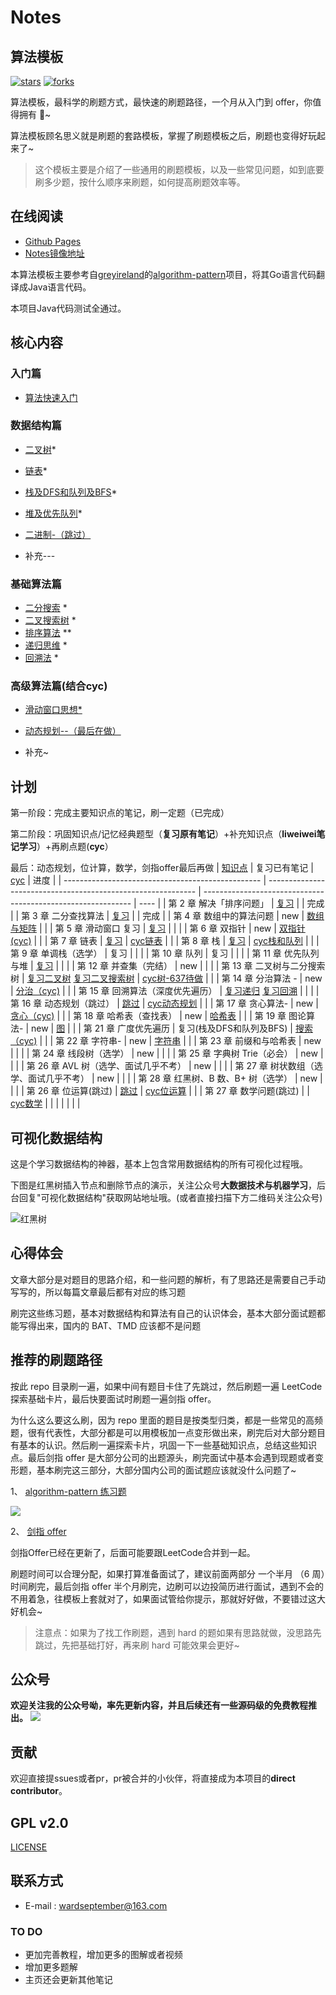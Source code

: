 # Notes
## 算法模板

[![stars](https://badgen.net/github/stars/wardseptember/notes?icon=github&color=4ab8a1)](https://github.com/wardseptember/notes) [![forks](https://badgen.net/github/forks/wardseptember/notes?icon=github&color=4ab8a1)](<https://github.com/wardseptember/notes>)

算法模板，最科学的刷题方式，最快速的刷题路径，一个月从入门到 offer，你值得拥有 🐶~

算法模板顾名思义就是刷题的套路模板，掌握了刷题模板之后，刷题也变得好玩起来了~

> 这个模板主要是介绍了一些通用的刷题模板，以及一些常见问题，如到底要刷多少题，按什么顺序来刷题，如何提高刷题效率等。



## 在线阅读

* [Github Pages](https://wardseptember.github.io/notes/#/)
* [Notes镜像地址](https://wardseptember.gitee.io/mynotes)

本算法模板主要参考自[greyireland](https://github.com/greyireland)的[algorithm-pattern](https://github.com/greyireland/algorithm-pattern)项目，将其Go语言代码翻译成Java语言代码。

本项目Java代码测试全通过。

## 核心内容
### 入门篇

- [算法快速入门](/docs/LeetCode/introduction/quickstart.md)

### 数据结构篇

- [二叉树](/docs/LeetCode/data_structure/binary_tree.md)*
- [链表](/docs/LeetCode/data_structure/linked_list.md)*
- [栈及DFS和队列及BFS](/docs/LeetCode/data_structure/stack_queue.md)\*
- [堆及优先队列](/docs/LeetCode//data_structure/Heap_priority_queue.md)*
- [二进制-（跳过）](/docs/LeetCode/data_structure/binary_op.md)

- 补充---
	
	
	
	
### 基础算法篇

- [二分搜索](/docs/LeetCode/basic_algorithm/binary_search.md) *
- [二叉搜索树](/docs/LeetCode/basic_algorithm/binary_search_tree.md) *
- [排序算法](/docs/LeetCode/basic_algorithm/sort.md) **
- [递归思维](/docs/LeetCode/basic_algorithm/recursion.md) *
- [回溯法](/docs/LeetCode/basic_algorithm/backtrack.md) *

### 高级算法篇(结合cyc)
- [滑动窗口思想*](/docs/LeetCode/advanced_algorithm/slide_window.md)

- [动态规划--（最后在做）](/docs/LeetCode/advanced_algorithm/dp.md)

- 补充~

  




## 计划

第一阶段：完成主要知识点的笔记，刷一定题（已完成）

第二阶段：巩固知识点/记忆经典题型（**复习原有笔记**）+补充知识点（**liweiwei笔记学习**）+再刷点题(**cyc**）

最后：动态规划，位计算，数学，剑指offer最后再做
| [知识点](https://www.yuque.com/liweiwei1419/algo) | 复习已有笔记                                                 | [cyc](https://github.com/CyC2018/CS-Notes/blob/master/notes/Leetcode%20%E9%A2%98%E8%A7%A3%20-%20%E6%95%B0%E5%AD%A6.md) | 进度 |
| ------------------------------------------------- | ------------------------------------------------------------ | ------------------------------------------------------------ | ---- |
| 第 2 章 解决「排序问题」                          | [复习](/docs/LeetCode/basic_algorithm/sort.md)               |                                                              | 完成 |
| 第 3 章 二分查找算法                              | [复习](/docs/LeetCode/basic_algorithm/binary_search.md)      |                                                              | 完成 |
| 第 4 章 数组中的算法问题                          | new                                                          | [数组与矩阵](https://github.com/CyC2018/CS-Notes/blob/master/notes/Leetcode%20%E9%A2%98%E8%A7%A3%20-%20%E6%95%B0%E7%BB%84%E4%B8%8E%E7%9F%A9%E9%98%B5.md) |      |
| 第 5 章 滑动窗口 复习                             | [复习](/docs/LeetCode/advanced_algorithm/slide_window.md)    |                                                              |      |
| 第 6 章 双指针                                    | new                                                          | [双指针(cyc)](https://github.com/CyC2018/CS-Notes/blob/master/notes/Leetcode%20%E9%A2%98%E8%A7%A3%20-%20%E5%8F%8C%E6%8C%87%E9%92%88.md) |      |
| 第 7 章 链表                                      | [复习](/docs/LeetCode/data_structure/linked_list.md)         | [cyc链表](https://github.com/CyC2018/CS-Notes/blob/master/notes/Leetcode%20%E9%A2%98%E8%A7%A3%20-%20%E9%93%BE%E8%A1%A8.md) |      |
| 第 8 章 栈                                        | [复习](/docs/LeetCode/data_structure/stack_queue.md)         | [cyc栈和队列](https://github.com/CyC2018/CS-Notes/blob/master/notes/Leetcode%20%E9%A2%98%E8%A7%A3%20-%20%E6%A0%88%E5%92%8C%E9%98%9F%E5%88%97.md) |      |
| 第 9 章 单调栈（选学）                            | 复习                                                         |                                                              |      |
| 第 10 章 队列                                     | 复习                                                         |                                                              |      |
| 第 11 章 优先队列与堆                             | [复习](/docs/LeetCode//data_structure/Heap_priority_queue.md) |                                                              |      |
| 第 12 章 并查集（完结）                           | new                                                          |                                                              |      |
| 第 13 章 二叉树与二分搜索树                       | [复习二叉树](/docs/LeetCode/data_structure/binary_tree.md) [复习二叉搜索树](/docs/LeetCode/basic_algorithm/binary_search_tree.md) | [cyc树-637待做](https://github.com/CyC2018/CS-Notes/blob/master/notes/Leetcode%20%E9%A2%98%E8%A7%A3%20-%20%E6%A0%91.md) |      |
| 第 14 章 分治算法 -                               | new                                                          | [分治（cyc)](https://github.com/CyC2018/CS-Notes/blob/master/notes/Leetcode%20%E9%A2%98%E8%A7%A3%20-%20%E5%88%86%E6%B2%BB.md) |      |
| 第 15 章 回溯算法（深度优先遍历）                 | [复习递归](/docs/LeetCode/basic_algorithm/recursion.md) [复习回溯](/docs/LeetCode/basic_algorithm/backtrack.md) |                                                              |      |
| 第 16 章 动态规划（跳过）                         | [跳过](/docs/LeetCode/advanced_algorithm/dp.md)              | [cyc动态规划](https://github.com/CyC2018/CS-Notes/blob/master/notes/Leetcode%20%E9%A2%98%E8%A7%A3%20-%20%E5%8A%A8%E6%80%81%E8%A7%84%E5%88%92.md) |      |
| 第 17 章 贪心算法-                                | new                                                          | [贪心（cyc)](https://github.com/CyC2018/CS-Notes/blob/master/notes/Leetcode%20%E9%A2%98%E8%A7%A3%20-%20%E8%B4%AA%E5%BF%83%E6%80%9D%E6%83%B3.md) |      |
| 第 18 章 哈希表（查找表）                         | new                                                          | [哈希表](https://github.com/CyC2018/CS-Notes/blob/master/notes/Leetcode%20%E9%A2%98%E8%A7%A3%20-%20%E5%93%88%E5%B8%8C%E8%A1%A8.md) |      |
| 第 19 章 图论算法-                                | new                                                          | [图](https://github.com/CyC2018/CS-Notes/blob/master/notes/Leetcode%20%E9%A2%98%E8%A7%A3%20-%20%E5%9B%BE.md) |      |
| 第 21 章 广度优先遍历                             | 复习(栈及DFS和队列及BFS)                                     | [搜索（cyc)](https://github.com/CyC2018/CS-Notes/blob/master/notes/Leetcode%20%E9%A2%98%E8%A7%A3%20-%20%E6%90%9C%E7%B4%A2.md) |      |
| 第 22 章 字符串-                                  | new                                                          | [字符串](https://github.com/CyC2018/CS-Notes/blob/master/notes/Leetcode%20%E9%A2%98%E8%A7%A3%20-%20%E5%AD%97%E7%AC%A6%E4%B8%B2.md) |      |
| 第 23 章 前缀和与哈希表                           | new                                                          |                                                              |      |
| 第 24 章 线段树（选学）                           | new                                                          |                                                              |      |
| 第 25 章 字典树 Trie（必会）                      | new                                                          |                                                              |      |
| 第 26 章 AVL 树（选学、面试几乎不考）             | new                                                          |                                                              |      |
| 第 27 章 树状数组（选学、面试几乎不考）           | new                                                          |                                                              |      |
| 第 28 章 红黑树、B 数、B+ 树（选学）              | new                                                          |                                                              |      |
| 第 26 章 位运算(跳过)                             | [跳过](/docs/LeetCode/data_structure/binary_op.md)           | [cyc位运算](https://github.com/CyC2018/CS-Notes/blob/master/notes/Leetcode%20%E9%A2%98%E8%A7%A3%20-%20%E4%BD%8D%E8%BF%90%E7%AE%97.md) |      |
| 第 27 章 数学问题(跳过)                           |                                                              | [cyc数学](https://github.com/CyC2018/CS-Notes/blob/master/notes/Leetcode%20%E9%A2%98%E8%A7%A3%20-%20%E6%95%B0%E5%AD%A6.md) |      |
|                                                   |                                                              |                                                              |      |


## 可视化数据结构
这是个学习数据结构的神器，基本上包含常用数据结构的所有可视化过程哦。

下图是红黑树插入节点和删除节点的演示，关注公众号**大数据技术与机器学习**，后台回复"可视化数据结构"获取网站地址哦。(或者直接扫描下方二维码关注公众号)



![红黑树](https://wardseptember.gitee.io/mynotes/media/red-black-tree.gif)

## 心得体会

文章大部分是对题目的思路介绍，和一些问题的解析，有了思路还是需要自己手动写写的，所以每篇文章最后都有对应的练习题

刷完这些练习题，基本对数据结构和算法有自己的认识体会，基本大部分面试题都能写得出来，国内的 BAT、TMD 应该都不是问题


## 推荐的刷题路径

按此 repo 目录刷一遍，如果中间有题目卡住了先跳过，然后刷题一遍 LeetCode 探索基础卡片，最后快要面试时刷题一遍剑指 offer。

为什么这么要这么刷，因为 repo 里面的题目是按类型归类，都是一些常见的高频题，很有代表性，大部分都是可以用模板加一点变形做出来，刷完后对大部分题目有基本的认识。然后刷一遍探索卡片，巩固一下一些基础知识点，总结这些知识点。最后剑指 offer 是大部分公司的出题源头，刷完面试中基本会遇到现题或者变形题，基本刷完这三部分，大部分国内公司的面试题应该就没什么问题了~

1、 [algorithm-pattern 练习题](https://greyireland.gitbook.io/algorithm-pattern/)

![](http://wardseptember.club/FvaIciijHmUi8L8UH8JFKItzmdKi)


2、 [剑指 offer](https://leetcode-cn.com/problemset/lcof/)

剑指Offer已经在更新了，后面可能要跟LeetCode合并到一起。

刷题时间可以合理分配，如果打算准备面试了，建议前面两部分 一个半月 （6 周）时间刷完，最后剑指 offer 半个月刷完，边刷可以边投简历进行面试，遇到不会的不用着急，往模板上套就对了，如果面试管给你提示，那就好好做，不要错过这大好机会~

> 注意点：如果为了找工作刷题，遇到 hard 的题如果有思路就做，没思路先跳过，先把基础打好，再来刷 hard 可能效果会更好~

## 公众号

**欢迎关注我的公众号呦，率先更新内容，并且后续还有一些源码级的免费教程推出。**
![](http://wardseptember.club/Fsis2Lao1zRA-RpbsTEDA0_z04wb)

## 贡献

欢迎直接提ssues或者pr，pr被合并的小伙伴，将直接成为本项目的**direct contributor**。

## GPL v2.0

[LICENSE](https://github.com/wardseptember/notes/blob/master/LICENSE)

## 联系方式

- E-mail : <wardseptember@163.com>

### TO DO

* 更加完善教程，增加更多的图解或者视频
* 增加更多题解
* 主页还会更新其他笔记